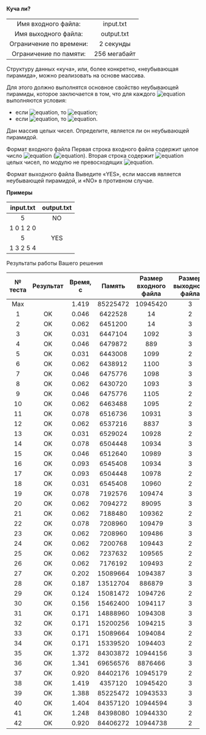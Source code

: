 #### Куча ли? ####


|                          |              |
|:------------------------:|:------------:|
| Имя входного файла:      | input.txt    |
| Имя выходного файла:     | output.txt   |
| Ограничение по времени:  | 2 секунды    |
| Ограничение по памяти:   | 256 мегабайт |

Структуру данных «куча», или, более конкретно, «неубывающая пирамида», можно реализовать на основе массива.

Для этого должно выполнятся основное свойство неубывающей пирамиды, которое заключается в том, что для каждого ![equation](https://latex.codecogs.com/svg.latex?\inline&space;1&space;\le&space;i&space;\le&space;n) выполняются условия:

* если ![equation](https://latex.codecogs.com/svg.latex?\inline&space;2i&space;\leq&space;n), то ![equation](https://latex.codecogs.com/svg.latex?\inline&space;a[i]&space;\leq&space;a[2i]);
* если ![equation](https://latex.codecogs.com/svg.latex?\inline&space;2i&space;&plus;&space;1&space;\leq&space;n), то ![equation](https://latex.codecogs.com/svg.latex?\inline&space;a[i]&space;\leq&space;a[2i&space;&plus;&space;1]).

Дан массив целых чисел. Определите, является ли он неубывающей пирамидой.

Формат входного файла
Первая строка входного файла содержит целое число ![equation](http://latex.codecogs.com/svg.latex?\inline&space;n) (![equation](https://latex.codecogs.com/svg.latex?\inline&space;1&space;\le&space;N&space;\le&space;10^6)). Вторая строка содержит ![equation](http://latex.codecogs.com/svg.latex?\inline&space;n) целых чисел, по модулю не превосходящих ![equation](http://latex.codecogs.com/svg.latex?\inline&space;2*10^9).

Формат выходного файла
Выведите «YES», если массив является неубывающей пирамидой, и «NO» в противном случае.

__Примеры__

|   input.txt   |  output.txt  |
|:-------------:|:------------:|
| 5             | NO           |
| 1 0 1 2 0     |              |
| 5             | YES          |
| 1 3 2 5 4     |              |

Результаты работы Вашего решения


| № теста| Результат | Время, с |   Память  | Размер входного файла | Размер выходного файла | 
|:-------:|:---------:|:--------:|:---------:|:---------------------:|:----------------------:|
|   Max   |           |  1.419	 |  85225472 |        10945420       | 3	                  |				
|    1	  |    OK     |  0.046   |	 6422528 |	            14       | 2                      |
|    2	  |    OK     |	 0.062   |	 6451200 |	            14       | 3                      |
|    3	  |    OK     |	 0.031   |	 6447104 |	          1092       | 3                      |
|    4	  |    OK     |	 0.046   |	 6479872 |	           889       | 3                      |
|    5	  |    OK     |	 0.031   |	 6443008 |	          1099       | 2                      |
|    6	  |    OK     |	 0.062   |	 6438912 |	          1100       | 3                      |
|    7	  |    OK     |	 0.046   |	 6475776 |	          1098       | 3                      |
|    8	  |    OK     |	 0.062   |	 6430720 |	          1093       | 3                      |
|    9	  |    OK     |	 0.046   |	 6475776 |	          1105       | 2                      |
|   10	  |    OK     |	 0.062   |	 6463488 |	          1095       | 2                      |
|   11	  |    OK     |	 0.078   |	 6516736 |	         10931       | 3                      |
|   12	  |    OK     |	 0.062   |	 6537216 |	          8837       | 3                      |
|   13	  |    OK     |	 0.031   |	 6529024 |	         10928       | 2                      |
|   14	  |    OK     |	 0.078   |	 6504448 |	         10934       | 3                      |
|   15	  |    OK     |	 0.046   |	 6512640 |	         10989       | 3                      |
|   16	  |    OK     |	 0.093   |	 6545408 |	         10934       | 3                      |
|   17	  |    OK     |	 0.093   |	 6504448 |	         10978       | 2                      |
|   18	  |    OK     |	 0.031   |	 6545408 |	         10960       | 2                      |
|   19	  |    OK     |	 0.078   |	 7192576 |	        109474       | 3                      |
|   20	  |    OK     |	 0.062   |	 7094272 |	         89095       | 3                      |
|   21	  |    OK     |	 0.062   |	 7188480 |	        109362       | 2                      |
|   22	  |    OK     |	 0.078   |	 7208960 |	        109479       | 3                      |
|   23	  |    OK     |	 0.062   |	 7208960 |	        109486       | 3                      |
|   24	  |    OK     |	 0.062   |	 7200768 |	        109443       | 2                      |
|   25	  |    OK     |	 0.062   |	 7237632 |	        109565       | 2                      |
|   26	  |    OK     |	 0.062   |	 7176192 |	        109493       | 2                      |
|   27	  |    OK     |	 0.202   |	15089664 |	       1094387       | 3                      |
|   28	  |    OK     |	 0.187   |	13512704 |	        886879       | 3                      |
|   29	  |    OK     |	 0.124   |	15081472 |	       1094726       | 2                      |
|   30	  |    OK     |	 0.156   |	15462400 |	       1094117       | 3                      |
|   31	  |    OK     |	 0.171   |	14888960 |	       1094308       | 3                      |
|   32	  |    OK     |	 0.171   |	15200256 |	       1094215       | 3                      |
|   33	  |    OK     |	 0.171   |	15089664 |	       1094084       | 2                      |
|   34	  |    OK     |	 0.171   |	15339520 |	       1094403       | 2                      |
|   35	  |    OK     |	 1.372   |	84303872 |	      10944156       | 3                      |
|   36	  |    OK     |	 1.341   |	69656576 |	       8876466       | 3                      |
|   37	  |    OK     |	 0.920   |	84402176 |	      10945179       | 2                      |
|   38	  |    OK     |	 1.419   |	 4357120 |	      10945420       | 3                      |
|   39	  |    OK     |	 1.388   |	85225472 |	      10943533       | 3                      |
|   40	  |    OK     |	 1.404   |	84357120 |	      10944594       | 3                      |
|   41	  |    OK     |	 1.248   |	84398080 |	      10944330       | 2                      |
|   42	  |    OK     |	 0.920   |	84406272 |	      10944738       | 2                      |                  |
